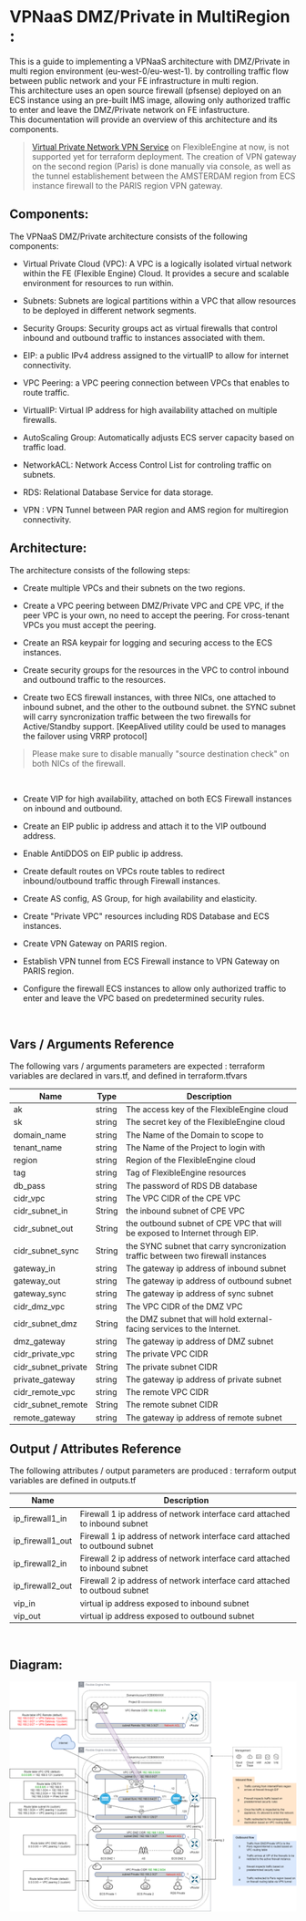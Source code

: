 # VPNaaS DMZ/Private in MultiRegion :
This is a guide to implementing a VPNaaS architecture with DMZ/Private in multi region environment (eu-west-0/eu-west-1). by controlling traffic flow between public network and your FE infrastructure in multi region.
<br/>
This architecture uses an open source firewall (pfsense) deployed on an ECS instance using an pre-built IMS image, allowing only authorized traffic to enter and leave the DMZ/Private network on FE infastructure. 
<br/>
This documentation will provide an overview of this architecture and its components.
> [Virtual Private Network VPN Service](https://docs.prod-cloud-ocb.orange-business.com/usermanual/vpn/en-us_topic_0035391332.html) on FlexibleEngine at now, is not supported yet for terraform deployment. The creation of VPN gateway on the second region (Paris) is done manually via console, as well as the tunnel establishement between the AMSTERDAM region from ECS instance firewall to the PARIS region VPN gateway. 


## Components:
The VPNaaS DMZ/Private architecture consists of the following components:

- Virtual Private Cloud (VPC): A VPC is a logically isolated virtual network within the FE (Flexible Engine) Cloud. It provides a secure and scalable environment for resources to run within.

- Subnets: Subnets are logical partitions within a VPC that allow resources to be deployed in different network segments.

- Security Groups: Security groups act as virtual firewalls that control inbound and outbound traffic to instances associated with them.

- EIP: a public IPv4 address assigned to the virtualIP to allow for internet connectivity.

- VPC Peering: a VPC peering connection between VPCs that enables to route traffic.

- VirtualIP: Virtual IP address for high availability attached on multiple firewalls.

- AutoScaling Group: Automatically adjusts ECS server capacity based on traffic load.

- NetworkACL: Network Access Control List for controling traffic on subnets.

- RDS: Relational Database Service for data storage.

- VPN : VPN Tunnel between PAR region and AMS region for multiregion connectivity.

## Architecture:
The architecture consists of the following steps:

- Create multiple VPCs and their subnets on the two regions.

- Create a VPC peering between DMZ/Private VPC and CPE VPC, if the peer VPC is your own, no need to accept the peering.
For cross-tenant VPCs you must accept the peering.

- Create an RSA keypair for logging and securing access to the ECS instances.

- Create security groups for the resources in the VPC to control inbound and outbound traffic to the resources.

- Create two ECS firewall instances, with three NICs, one attached to inbound subnet, and the other to the outbound subnet. the SYNC subnet will carry syncronization traffic between the two firewalls for Active/Standby support. [KeepAlived utility could be used to manages the failover using VRRP protocol]
> Please make sure to disable manually "source destination check" on both NICs of the firewall.
<br/>

- Create VIP for high availability, attached on both ECS Firewall instances on inbound and outbound.

- Create an EIP public ip address and attach it to the VIP outbound address.

- Enable AntiDDOS on EIP public ip address.

- Create default routes on VPCs route tables to redirect inbound/outbound traffic through Firewall instances.

- Create AS config, AS Group, for high availability and elasticity.

- Create "Private VPC" resources including RDS Database and ECS instances.

- Create VPN Gateway on PARIS region.

- Establish VPN tunnel from ECS Firewall instance to VPN Gateway on PARIS region.

- Configure the firewall ECS instances to allow only authorized traffic to enter and leave the VPC based on predetermined security rules.
<br/>


## Vars / Arguments Reference
The following vars / arguments  parameters are expected : terraform variables are declared in vars.tf, and defined in terraform.tfvars

Name | Type      | Description
-----|-----------|------------
ak | string | The access key of the FlexibleEngine cloud
sk | string | The secret key of the FlexibleEngine cloud
domain_name | string | The Name of the Domain to scope to
tenant_name | string | The Name of the Project to login with
region | string | Region of the FlexibleEngine cloud
tag | string | Tag of FlexibleEngine resources
db_pass | string | The password of RDS DB database
cidr_vpc | string | The VPC CIDR of the CPE VPC
cidr_subnet_in | String | the inbound subnet of CPE VPC
cidr_subnet_out | String | the outbound subnet of CPE VPC that will be exposed to Internet through EIP.
cidr_subnet_sync | String | the SYNC subnet that carry syncronization traffic between two firewall instances
gateway_in | string | The gateway ip address of inbound subnet
gateway_out | string | The gateway ip address of outbound subnet
gateway_sync | string | The gateway ip address of sync subnet
cidr_dmz_vpc | string | The VPC CIDR of the DMZ VPC
cidr_subnet_dmz | String | the DMZ subnet that will hold external-facing services to the Internet.
dmz_gateway | string | The gateway ip address of DMZ subnet
cidr_private_vpc | string | The private VPC CIDR
cidr_subnet_private | String | The private subnet CIDR
private_gateway | string | The gateway ip address of private subnet
cidr_remote_vpc | string | The remote VPC CIDR
cidr_subnet_remote | String | The remote subnet CIDR
remote_gateway | string | The gateway ip address of remote subnet


## Output / Attributes Reference
The following attributes / output parameters are produced : terraform output variables are defined in outputs.tf

Name | Description
-----|------------
ip_firewall1_in | Firewall 1 ip address of network interface card attached to inbound subnet
ip_firewall1_out | Firewall 1 ip address of network interface card attached to outbound subnet
ip_firewall2_in | Firewall 2 ip address of network interface card attached to inbound subnet
ip_firewall2_out | Firewall 2 ip address of network interface card attached to outboud subnet
vip_in | virtual ip address exposed to inbound subnet
vip_out | virtual ip address exposed to outbound subnet
<br/>

## Diagram:
![Alt text](https://github.com/FlexibleEngineCloud/FE-landingzone/blob/main/docs/designs/vpnaas-dmz-private-multiregion.png)
